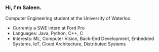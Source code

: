 ### Hi, I'm Saleen.

Computer Engineering student at the University of Waterloo.

- Currently a SWE intern at Ford Pro
- Languages: Java, Python, C++, C
- Interests: ML, Computer Vision, Back-End Development, Embedded Systems, IoT, Cloud Architecture, Distributed Systems
